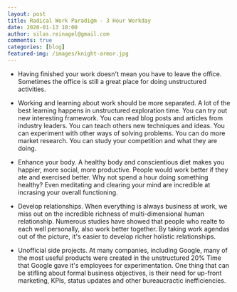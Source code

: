 ```yaml
---
layout: post
title: Radical Work Paradigm - 3 Hour Workday
date: 2020-01-13 10:00
author: silas.reinagel@gmail.com
comments: true
categories: [blog]
featured-img: /images/knight-armor.jpg
---
```



- Having finished your work doesn't mean you have to leave the office. Sometimes the office is still a great place for doing unstructured activities.

- Working and learning about work should be more separated. A lot of the best learning happens in unstructured exploration time. You can try out new interesting framework. You can read blog posts and articles from industry leaders. You can teach others new techniques and ideas. You can experiment with other ways of solving problems. You can do more market research. You can study your competition and what they are doing. 

- Enhance your body. A healthy body and conscientious diet makes you happier, more social, more productive. People would work better if they ate and exercised better. Why not spend a hour doing something healthy? Even meditating and clearing your mind are incredible at incrasing your overall functioning.

- Develop relationships. When everything is always business at work, we miss out on the incredible richness of multi-dimensional human relationship. Numerous studies have showed that people who realte to each well personally, also work better together. By taking work agendas out of the picture, it's easier to develop richer holistic relationships.

- Unofficial side projects. At many companies, including Google, many of the most useful products were created in the unstructured 20% Time that Google gave it's employees for experimentation. One thing that can be stifling about formal business objectives, is their need for up-front marketing, KPIs, status updates and other bureaucractic inefficiencies. 